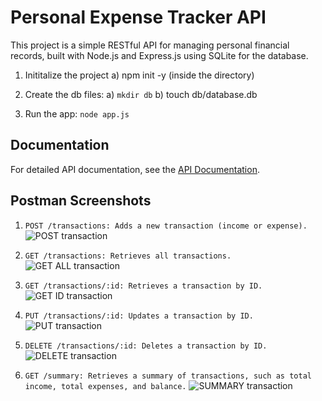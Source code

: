 # Personal Expense Tracker API

This project is a simple RESTful API for managing personal financial records, built with Node.js and Express.js using SQLite for the database.

1. Inititalize the project
   a) npm init -y (inside the directory)

2. Create the db files:
   a) ```mkdir db```
   b) touch db/database.db

3. Run the app:
   ```node app.js```


## Documentation

For detailed API documentation, see the [API Documentation](.api_docs.txt).


## Postman Screenshots

1. `POST /transactions: Adds a new transaction (income or expense).`
![POST transaction](images/post_transaction.png)

2. `GET /transactions: Retrieves all transactions.`
![GET ALL transaction](images/get_all_transaction.png)

3. `GET /transactions/:id: Retrieves a transaction by ID.`
![GET ID transaction](images/get_id_transaction.png)

4. `PUT /transactions/:id: Updates a transaction by ID.`
![PUT transaction](images/put_transaction.png)

5. `DELETE /transactions/:id: Deletes a transaction by ID.`
![DELETE transaction](images/delete_transaction.png)

6. `GET /summary: Retrieves a summary of transactions, such as total income, total expenses, and balance.`
![SUMMARY transaction](images/get_summary_transaction.png)
